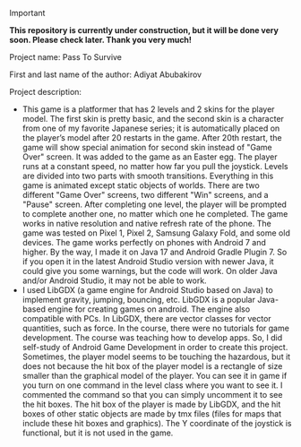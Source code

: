 > [!IMPORTANT]
> **This repository is currently under construction, but it will be done very soon. Please check later. Thank you very much!** 

Project name: Pass To Survive

First and last name of the author: Adiyat Abubakirov

Project description:
- This game is a platformer that has 2 levels and 2 skins for the player model. The first skin is pretty basic, and the second skin is a character from one of my favorite Japanese series; it is automatically placed on the player’s model after 20 restarts in the game. After 20th restart, the game will show special animation for second skin instead of "Game Over" screen. It was added to the game as an Easter egg. The player runs at a constant speed, no matter how far you pull the joystick. Levels are divided into two parts with smooth transitions. Everything in this game is animated except static objects of worlds. There are two different "Game Over" screens, two different "Win" screens, and a "Pause" screen. After completing one level, the player will be prompted to complete another one, no matter which one he completed. The game works in native resolution and native refresh rate of the phone. The game was tested on Pixel 1, Pixel 2, Samsung Galaxy Fold, and some old devices. The game works perfectly on phones with Android 7 and higher. By the way, I made it on Java 17 and Android Gradle Plugin 7. So if you open it in the latest Android Studio version with newer Java, it could give you some warnings, but the code will work. On older Java and/or Android Studio, it may not be able to work.
- I used LibGDX (a game engine for Android Studio based on Java) to implement gravity, jumping, bouncing, etc. LibGDX is a popular Java-based engine for creating games on android. The engine also compatible with PCs. In LibGDX, there are vector classes for vector quantities, such as force. In the course, there were no tutorials for game development. The course was teaching how to develop apps. So, I did self-study of Android Game Development in order to create this project. Sometimes, the player model seems to be touching the hazardous, but it does not because the hit box of the player model is a rectangle of size smaller than the graphical model of the player. You can see it in game if you turn on one command in the level class where you want to see it. I commented the command so that you can simply uncomment it to see the hit boxes. The hit box of the player is made by LibGDX, and the hit boxes of other static objects are made by tmx files (files for maps that include these hit boxes and graphics). The Y coordinate of the joystick is functional, but it is not used in the game.
